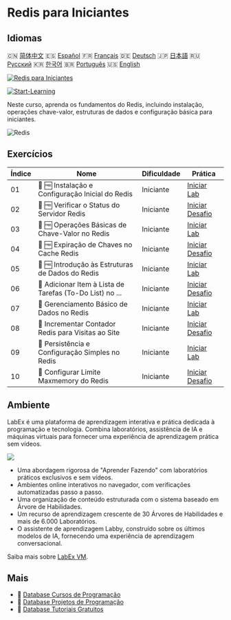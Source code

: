 # Redis para Iniciantes

## Idiomas

🇨🇳 [简体中文](README_zh.md) 🇪🇸 [Español](README_es.md) 🇫🇷 [Français](README_fr.md) 🇩🇪 [Deutsch](README_de.md) 🇯🇵 [日本語](README_ja.md) 🇷🇺 [Русский](README_ru.md) 🇰🇷 [한국어](README_ko.md) 🇧🇷 [Português](README_pt.md) 🇺🇸 [English](README.md) 

[![Redis para Iniciantes](https://cover-creator.labex.io/redis-for-beginners.png?lang=pt)](https://labex.io/pt/courses/redis-for-beginners)

[![Start-Learning](https://img.shields.io/badge/Start-Learning-whitesmoke?style=for-the-badge)](https://labex.io/pt/courses/redis-for-beginners)

Neste curso, aprenda os fundamentos do Redis, incluindo instalação, operações chave-valor, estruturas de dados e configuração básica para iniciantes.

![Redis](https://img.shields.io/badge/Redis-whitesmoke?style=for-the-badge&logo=redis)


## Exercícios

|   Índice | Nome                                                      | Dificuldade   | Prática                                                                                                                             |
|----------|-----------------------------------------------------------|---------------|-------------------------------------------------------------------------------------------------------------------------------------|
|       01 | 📖 🆓 Instalação e Configuração Inicial do Redis          | Iniciante     | <a target='_blank' href='https://labex.io/pt/tutorials/redis-installation-and-initial-setup-of-redis-552075'>Iniciar Lab</a>        |
|       02 | 🎯 🆓 Verificar o Status do Servidor Redis                | Iniciante     | <a target='_blank' href='https://labex.io/pt/tutorials/redis-verify-redis-server-status-552152'>Iniciar Desafio</a>                 |
|       03 | 📖 🆓 Operações Básicas de Chave-Valor no Redis           | Iniciante     | <a target='_blank' href='https://labex.io/pt/tutorials/redis-basic-key-value-operations-in-redis-552077'>Iniciar Lab</a>            |
|       04 | 🎯 🆓 Expiração de Chaves no Cache Redis                  | Iniciante     | <a target='_blank' href='https://labex.io/pt/tutorials/redis-expire-keys-in-redis-cache-552156'>Iniciar Desafio</a>                 |
|       05 | 📖 🆓 Introdução às Estruturas de Dados do Redis          | Iniciante     | <a target='_blank' href='https://labex.io/pt/tutorials/redis-introduction-to-redis-data-structures-552078'>Iniciar Lab</a>          |
|       06 | 🎯  Adicionar Item à Lista de Tarefas (To-Do List) no ... | Iniciante     | <a target='_blank' href='https://labex.io/pt/tutorials/redis-add-item-to-redis-to-do-list-552161'>Iniciar Desafio</a>               |
|       07 | 📖  Gerenciamento Básico de Dados no Redis                | Iniciante     | <a target='_blank' href='https://labex.io/pt/tutorials/redis-basic-data-management-in-redis-552076'>Iniciar Lab</a>                 |
|       08 | 🎯  Incrementar Contador Redis para Visitas ao Site       | Iniciante     | <a target='_blank' href='https://labex.io/pt/tutorials/redis-increment-redis-counter-for-website-visits-552163'>Iniciar Desafio</a> |
|       09 | 📖  Persistência e Configuração Simples no Redis          | Iniciante     | <a target='_blank' href='https://labex.io/pt/tutorials/redis-persistence-and-simple-configuration-in-redis-552079'>Iniciar Lab</a>  |
|       10 | 🎯  Configurar Limite Maxmemory do Redis                  | Iniciante     | <a target='_blank' href='https://labex.io/pt/tutorials/redis-configure-redis-maxmemory-limit-552162'>Iniciar Desafio</a>            |

## Ambiente

LabEx é uma plataforma de aprendizagem interativa e prática dedicada à programação e tecnologia. Combina laboratórios, assistência de IA e máquinas virtuais para fornecer uma experiência de aprendizagem prática sem vídeos.

![](https://tutorial-screenshot.getvm.io/images/vm-1725247253.png)

- Uma abordagem rigorosa de "Aprender Fazendo" com laboratórios práticos exclusivos e sem vídeos.
- Ambientes online interativos no navegador, com verificações automatizadas passo a passo.
- Uma organização de conteúdo estruturada com o sistema baseado em Árvore de Habilidades.
- Um recurso de aprendizagem crescente de 30 Árvores de Habilidades e mais de 6.000 Laboratórios.
- O assistente de aprendizagem Labby, construído sobre os últimos modelos de IA, fornecendo uma experiência de aprendizagem conversacional.

Saiba mais sobre [LabEx VM](https://support.labex.io/using-labex/virtual-machine).

## Mais

- 🔗 [Database Cursos de Programação](https://github.com/labex-labs/awesome-programming-courses)
- 🔗 [Database Projetos de Programação](https://github.com/labex-labs/awesome-programming-projects)
- 🔗 [Database Tutoriais Gratuitos](https://github.com/labex-labs/database-free-tutorials)

